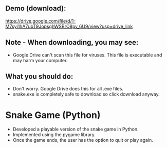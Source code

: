 ## Demo (download): 
https://drive.google.com/file/d/1-M7syi1hA7ubT9JopsghWSBrO8pv_6U9/view?usp=drive_link

## Note - When downloading, you may see: 
- Google Drive can't scan this file for viruses. This file is executable and may harm your computer.
## What you should do:
- Don't worry. Google Drive does this for all .exe files.
- snake.exe is completely safe to download so click download anyway.

# Snake Game (Python)
- Developed a playable version of the snake game in Python.
- Implemented using the pygame library.
- Once the game ends, the user has the option to quit or play again.
